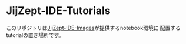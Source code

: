 # JijZept-IDE-Tutorials
このリポジトリは[JijZept-IDE-Images](https://github.com/Jij-Inc/JijZept-IDE-Images)が提供するnotebook環境に
配置するtutorialの置き場所です。  


